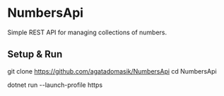 # NumbersApi

Simple REST API for managing collections of numbers.

## Setup & Run

git clone https://github.com/agatadomasik/NumbersApi
cd NumbersApi

dotnet run --launch-profile https
